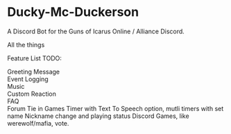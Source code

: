 # Ducky-Mc-Duckerson
A Discord Bot for the Guns of Icarus Online / Alliance Discord.

All the things

Feature List TODO:

Greeting Message  
Event Logging  
Music  
Custom Reaction  
FAQ  
Forum Tie in 
Games
Timer with Text To Speech option, mutli timers with set name
Nickname change and playing status
Discord Games, like werewolf/mafia, vote.
